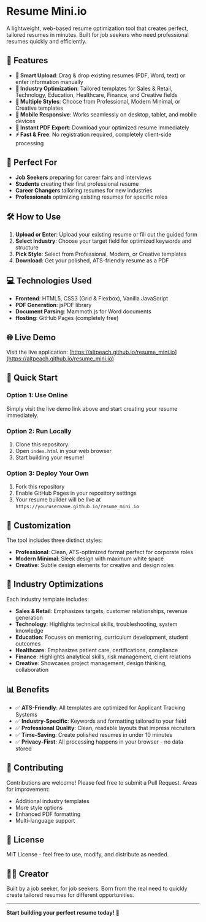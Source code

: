 # Resume Mini.io

A lightweight, web-based resume optimization tool that creates perfect, tailored resumes in minutes. Built for job seekers who need professional resumes quickly and efficiently.

## 🚀 Features

- **🎯 Smart Upload**: Drag & drop existing resumes (PDF, Word, text) or enter information manually
- **🏢 Industry Optimization**: Tailored templates for Sales & Retail, Technology, Education, Healthcare, Finance, and Creative fields
- **🎨 Multiple Styles**: Choose from Professional, Modern Minimal, or Creative templates
- **📱 Mobile Responsive**: Works seamlessly on desktop, tablet, and mobile devices
- **💾 Instant PDF Export**: Download your optimized resume immediately
- **⚡ Fast & Free**: No registration required, completely client-side processing

## 🎯 Perfect For

- **Job Seekers** preparing for career fairs and interviews
- **Students** creating their first professional resume
- **Career Changers** tailoring resumes for new industries
- **Professionals** optimizing existing resumes for specific roles

## 🛠️ How to Use

1. **Upload or Enter**: Upload your existing resume or fill out the guided form
2. **Select Industry**: Choose your target field for optimized keywords and structure
3. **Pick Style**: Select from Professional, Modern, or Creative templates
4. **Download**: Get your polished, ATS-friendly resume as a PDF

## 💻 Technologies Used

- **Frontend**: HTML5, CSS3 (Grid & Flexbox), Vanilla JavaScript
- **PDF Generation**: jsPDF library
- **Document Parsing**: Mammoth.js for Word documents
- **Hosting**: GitHub Pages (completely free)

## 🌐 Live Demo

Visit the live application: [https://altpeach.github.io/resume_mini.io](https://altpeach.github.io/resume_mini.io)

## 🚀 Quick Start

### Option 1: Use Online
Simply visit the live demo link above and start creating your resume immediately.

### Option 2: Run Locally
1. Clone this repository:
2. Open `index.html` in your web browser
3. Start building your resume!

### Option 3: Deploy Your Own
1. Fork this repository
2. Enable GitHub Pages in your repository settings
3. Your resume builder will be live at `https://yourusername.github.io/resume_mini.io`

## 🎨 Customization

The tool includes three distinct styles:

- **Professional**: Clean, ATS-optimized format perfect for corporate roles
- **Modern Minimal**: Sleek design with maximum white space
- **Creative**: Subtle design elements for creative and design roles

## 🔧 Industry Optimizations

Each industry template includes:
- **Sales & Retail**: Emphasizes targets, customer relationships, revenue generation
- **Technology**: Highlights technical skills, troubleshooting, system knowledge
- **Education**: Focuses on mentoring, curriculum development, student outcomes
- **Healthcare**: Emphasizes patient care, certifications, compliance
- **Finance**: Highlights analytical skills, risk management, client relations
- **Creative**: Showcases project management, design thinking, collaboration

## 📊 Benefits

- ✅ **ATS-Friendly**: All templates are optimized for Applicant Tracking Systems
- ✅ **Industry-Specific**: Keywords and formatting tailored to your field
- ✅ **Professional Quality**: Clean, readable layouts that impress recruiters
- ✅ **Time-Saving**: Create polished resumes in under 10 minutes
- ✅ **Privacy-First**: All processing happens in your browser - no data stored

## 🤝 Contributing

Contributions are welcome! Please feel free to submit a Pull Request. Areas for improvement:
- Additional industry templates
- More style options
- Enhanced PDF formatting
- Multi-language support

## 📝 License

MIT License - feel free to use, modify, and distribute as needed.

## 🙋‍♀️ Creator

Built by a job seeker, for job seekers. Born from the real need to quickly create tailored resumes for different opportunities.

---

**Start building your perfect resume today!** 🎯
